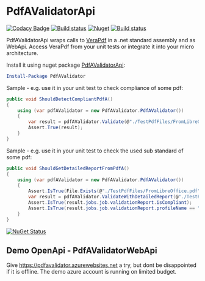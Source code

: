# PdfAValidatorApi

[![Codacy Badge](https://api.codacy.com/project/badge/Grade/30d54e6caa344b12b27f0d725cac52d9)](https://app.codacy.com/app/stesee/PdfAValidatorApi?utm_source=github.com&utm_medium=referral&utm_content=Codeuctivity/PdfAValidatorApi&utm_campaign=Badge_Grade_Settings)
[![Build status](https://ci.appveyor.com/api/projects/status/hwa0obfdvoxy9wkw?svg=true)](https://ci.appveyor.com/project/stesee/pdfavalidatorapi) [![Nuget](https://img.shields.io/nuget/v/PdfaValidator.svg)](https://www.nuget.org/packages/PdfAValidator/)
[![Build status](https://codeuctivity.visualstudio.com/PdfAValidatorApi/_apis/build/status/PdfAValidator%20-%20CI)](https://codeuctivity.visualstudio.com/PdfAValidatorApi/_build/latest?definitionId=1)

PdfAValidatorApi wraps calls to [VeraPdf](http://www.preforma-project.eu/pdfa-conformance-checker.html) in a .net standard assembly and as WebApi. Access VeraPdf from your unit tests or integrate it into your micro architecture.

Install it using nuget package [PdfAValidatorApi](https://www.nuget.org/packages/PdfAValidator/):

```PowerShell
Install-Package PdfAValidator
```

Sample - e.g. use it in your unit test to check compliance of some pdf:

```csharp
public void ShouldDetectCompliantPdfA()
{
    using (var pdfAValidator = new PdfAValidator.PdfAValidator())
    {
        var result = pdfAValidator.Validate(@"./TestPdfFiles/FromLibreOffice.pdf");
        Assert.True(result);
    }
}
```

Sample - e.g. use it in your unit test to check the used sub standard of some pdf:

```csharp
public void ShouldGetDetailedReportFromPdfA()
{
    using (var pdfAValidator = new PdfAValidator.PdfAValidator())
    {
        Assert.IsTrue(File.Exists(@"./TestPdfFiles/FromLibreOffice.pdf"));
        var result = pdfAValidator.ValidateWithDetailedReport(@"./TestPdfFiles/FromLibreOffice.pdf");
        Assert.IsTrue(result.jobs.job.validationReport.isCompliant);
        Assert.IsTrue(result.jobs.job.validationReport.profileName == "PDF/A-1A validation profile");
    }
}
```

[![NuGet Status](http://nugetstatus.com/PdfAValidator.png)](http://nugetstatus.com/packages/PdfAValidator)

## Demo OpenApi - PdfAValidatorWebApi

Give <https://pdfavalidator.azurewebsites.net> a try, but dont be disappointed if it is offline. The demo azure account is running on limited budget.

